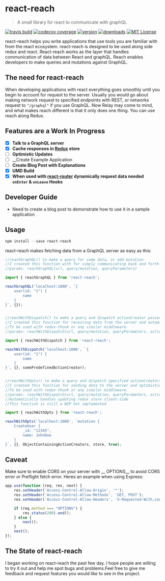 # react-reach
> A small library for react to communicate with graphQL

[![travis build](https://img.shields.io/travis/kennetpostigo/react-reach.svg?style=flat-square)](https://travis-ci.org/kennetpostigo/react-reach)
[![codecov coverage](https://img.shields.io/codecov/c/github/kennetpostigo/react-reach.svg?style=flat-square)](https://codecov.io/github/kennetpostigo/react-reach)
[![version](https://img.shields.io/npm/v/react-reach.svg?style=flat-square)](http://npm.im/react-reach)
[![downloads](https://img.shields.io/npm/dm/react-reach.svg?style=flat-square)](http://npm-stat.com/charts.html?package=react-reach&from=2015-08-01)
[![MIT License](https://img.shields.io/npm/l/react-reach.svg?style=flat-square)](http://opensource.org/licenses/MIT)

react-reach helps you write applications that use tools you are familiar with from the
react ecosystem. react-reach is designed to be used along side redux and react.
React-reach works as the layer that handles communication of data between React
and graphQL. Reach enables developers to make queries and mutations against GraphQL.

## The need for react-reach
When developing applications with react everything goes smoothly until you begin
to account for request to the server. Usually you would go about making network
request to specified endpoints with REST, or networks request to `"/graphql"`
if you use GraphQL. Now Relay may come to mind, and what makes reach different
is that it only does one thing. You can use reach along Redux.

## Features are a Work In Progress
* [x] __Talk to a GraphQL server__
* [x] __Cache responses in [Redux](https://github.com/rackt/redux) store__
* [ ] __Optimistic Updates__
* [ ] __Create Example Application
* [ ] __Create Blog Post with Explanations__
* [x] __UMD Build__
* [x] __When used with [react-router](https://github.com/rackt/react-router) dynamically request data needed `onEnter` & `onLeave` Hooks__

## Developer Guide
+ Need to create a blog post to demonstrate how to use it in a sample application

## Usage
```js
npm install --save react-reach
```

react-reach makes fetching data from a GraphQL server as easy as this:
```js
//reachGraphQL() to make a query for some data, or add mutation
//I created this function with for simply communicating back and forth with graphQL
//params: reachGraphQL(url, query/mutation, queryParameters)

import { reachGraphQL } from 'react-reach';

reachGraphQL('localhost:1000', `{
    user(id: "1") {
        name
    }
}`, {});


//reachWithDispatch() to make a query and dispatch actionCreator passed in
//I created this function for receiving data from the server and automatically caching it in the redux store.
//To be used with redux-thunk or any similar middleware.
//params: reachWithDispatch(url, query/mutation, queryParameters, actionCreator)

import { reachWithDispatch } from 'react-reach';

reachWithDispatch('localhost:1000', `{
    user(id: "1") {
        name
    }
}`, {}, somePredefinedActionCreator);


//reachWithOpts() to make a query and dispatch specified actionCreators from an Object  passed in
//I created this function for sending data to the server and optimistically updating the redux store client-side
//To be used with redux-thunk or any similar middleware.
//params: reachWithDispatch(url, query/mutation, queryParameters, actionCreator, store, retry)
//Automatically handles updating redux store client-side
//This function is still a WIP not implemented

import { reachWithOpts } from 'react-reach';

reachWithOpts('localhost:1000', `mutation {
    CreateUser {
        _id: "12345",
        name: JohnDoe
    }
}`, {}, ObjectContainingActionCreators, store, true);
```

## Caveat

Make sure to enable CORS on your server with __ OPTIONS__ to avoid CORS error
or Preflight fetch error. Heres an example when using Express:

```js
app.use(function (req, res, next) {
	res.setHeader('Access-Control-Allow-Origin', '*');
	res.setHeader('Access-Control-Allow-Methods', 'GET, POST');
	res.setHeader('Access-Control-Allow-Headers', 'X-Requested-With,content-type, Authorization');

	if (req.method === "OPTIONS") {
		res.status(200).end();
	} else {
		next();
	}
	next();
});
```

## The State of react-reach
I began working on react-reach the past few day. I hope people are willing to
try it out and help me spot bugs and problems.Feel free to give me feedback and
request features you would like to see in the project.
